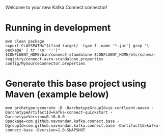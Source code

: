 Welcome to your new Kafka Connect connector!

# Running in development

```
mvn clean package
export CLASSPATH="$(find target/ -type f -name '*.jar'| grep '\-package' | tr '\n' ':')"
$CONFLUENT_HOME/bin/connect-standalone $CONFLUENT_HOME/etc/schema-registry/connect-avro-standalone.properties config/MySourceConnector.properties
```


# Generate this base project using Maven (example below)

```
mvn archetype:generate -B -DarchetypeGroupId=io.confluent.maven -DarchetypeArtifactId=kafka-connect-quickstart -DarchetypeVersion=0.10.0.0 -Dpackage=com.github.navnandan.kafka.connect.base -DgroupId=com.github.navnandan.kafka.connect.base -DartifactId=kafka-connect-base -Dversion=1.0-SNAPSHOT
```
